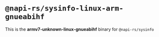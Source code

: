 # `@napi-rs/sysinfo-linux-arm-gnueabihf`

This is the **armv7-unknown-linux-gnueabihf** binary for `@napi-rs/sysinfo`
